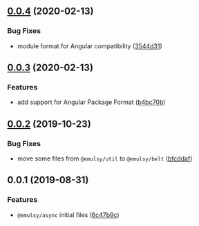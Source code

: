 ## [0.0.4](https://github.com/gavar/emulsy/compare/v/async/0.0.3...v/async/0.0.4) (2020-02-13)


### Bug Fixes

* module format for Angular compatibility ([3544d31](https://github.com/gavar/emulsy/commit/3544d317b893b62b167a4d374e2550050b19d0ee))

## [0.0.3](https://github.com/gavar/emulsy/compare/v/async/0.0.2...v/async/0.0.3) (2020-02-13)


### Features

* add support for Angular Package Format ([b4bc70b](https://github.com/gavar/emulsy/commit/b4bc70b03c990609e34167258796890ffbdd21a8))

## [0.0.2](https://github.com/gavar/emulsy/compare/v/async/0.0.1...v/async/0.0.2) (2019-10-23)


### Bug Fixes

* move some files from `@emulsy/util` to `@emulsy/belt` ([bfcddaf](https://github.com/gavar/emulsy/commit/bfcddaf3ef671332b49709d95d12788a9e892a61))

## 0.0.1 (2019-08-31)


### Features

* `@emulsy/async` initial files ([6c47b9c](https://github.com/gavar/emulsy/commit/6c47b9c))
